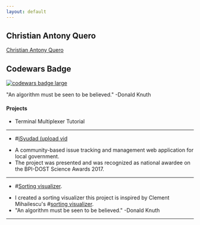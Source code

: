 ```yaml
---
layout: default
---
```

## Christian Antony Quero
<script type="text/javascript" src="https://platform.linkedin.com/badges/js/profile.js" async defer></script>
<div class="LI-profile-badge"  data-version="v1" data-size="large" data-locale="en_US" data-type="vertical" data-theme="dark" data-vanity="christianquero"><a class="LI-simple-link" href='https://ph.linkedin.com/in/christianquero?trk=profile-badge'>Christian Antony Quero</a></div>
<div>
  <h2 class="text">Codewars Badge</h2>
  <a target="_blank" href="https://www.codewars.com/users/christianantonyquero"><img src="https://www.codewars.com/users/christianantonyquero/badges/large" alt="codewars badge large" /></a>
</div>

"An algorithm must be seen to be believed." -Donald Knuth

#### Projects

*   Terminal Multiplexer Tutorial

* * *

*   #[iSyudad (upload vid](https://christianantonyquero.github.io/visualizer)
 - A community-based issue tracking and management web application for local government.
 - The project was presented and was recognized as national awardee on the BPI-DOST Science Awards 2017.

* * *

*   #[Sorting visualizer](https://christianantonyquero.github.io/visualizer).
  - I created a sorting visualizer this project is inspired by Clement Mihailescu's #[sorting visualizer](https://clementmihailescu.github.io/Sorting-Visualizer/).
  - "An algorithm must be seen to be believed." -Donald Knuth

* * *
